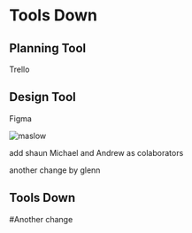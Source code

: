 # Tools Down



## Planning	Tool 
Trello

## Design Tool	    
Figma

![maslow](https://user-images.githubusercontent.com/30610205/31762711-cbb29816-b507-11e7-833d-1b8b0e8a7fec.png)


add shaun Michael and Andrew as colaborators


another change by glenn

## Tools Down


#Another change
